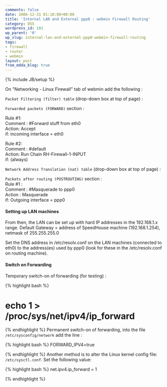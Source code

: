 ```yaml
---
comments: false
date: 2006-12-31 01:10:00+00:00
title: 'Internal LAN and External ppp0 : webmin Firewall Routing'
category: OSS
wordpress_id: 101
wp_parent: '0'
wp_slug: internal-lan-and-external-ppp0-webmin-firewall-routing
tags:
- firewall
- router
- webmin
layout: post
from_mdda_blog: true
---
```

{% include JB/setup %}


On "Networking - Linux Firewall" tab of webmin add the following :  
  
`Packet Filtering (filter) table` (drop-down box at top of page) :  
  
`Forwarded packets (FORWARD)` section :   
  
Rule #1:  
Comment : #Forward stuff from eth0  
Action: Accept  
if: incoming interface = eth0  
  
Rule #2:  
Comment : #default  
Action: Run Chain RH-Firewall-1-INPUT  
if: (always)  
  
  
`Network Address Translation (nat) table` (drop-down box at top of page) :  
  
`Packets after routing (POSTROUTING)` section :   
Rule #1 :  
Comment : #Masquerade to ppp0  
Action : Masquerade  
if: Outgoing interface = ppp0  
  


#### Setting up LAN machines

  
  
From then, the LAN can be set up with hard IP addresses in the 192.168.1.x range.  Default Gateway = address of SpeedHouse machine (192.168.1.254), netmask of 255.255.255.0  
  
Set the DNS address in /etc/resolv.conf on the LAN machines (connected to eth0) to the address(es) used by ppp0 (look for these in the /etc/resolv.conf on routing machine).  
  
  


#### Switch on Forwarding

  
Temporary switch-on of forwarding (for testing) :  

{% highlight bash %}
# echo 1 > /proc/sys/net/ipv4/ip_forward  

{% endhighlight %}
Permanent switch-on of forwarding, into the file `/etc/sysconfig/network` add the line :  

{% highlight bash %}
FORWARD_IPV4=true  

{% endhighlight %}
Another method is to alter the Linux kernel config file: `/etc/sysctl.conf`.  Set the following value:  

{% highlight bash %}
net.ipv4.ip_forward = 1  

{% endhighlight %}
